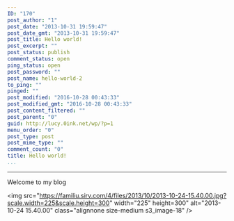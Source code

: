 ```yaml
---
ID: "170"
post_author: "1"
post_date: "2013-10-31 19:59:47"
post_date_gmt: "2013-10-31 19:59:47"
post_title: Hello world!
post_excerpt: ""
post_status: publish
comment_status: open
ping_status: open
post_password: ""
post_name: hello-world-2
to_ping: ""
pinged: ""
post_modified: "2016-10-28 00:43:33"
post_modified_gmt: "2016-10-28 00:43:33"
post_content_filtered: ""
post_parent: "0"
guid: http://lucy.0ink.net/wp/?p=1
menu_order: "0"
post_type: post
post_mime_type: ""
comment_count: "0"
title: Hello world!
...
```

---

Welcome to my blog

<img src="https://familiu.sirv.com/4/files/2013/10/2013-10-24-15.40.00.jpg?scale.width=225&scale.height=300" width="225" height=300" alt="2013-10-24 15.40.00" class="alignnone size-medium s3_image-18" />

